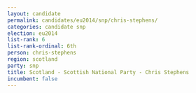 ```yaml
---
layout: candidate
permalink: candidates/eu2014/snp/chris-stephens/
categories: candidate snp
election: eu2014
list-rank: 6
list-rank-ordinal: 6th
person: chris-stephens
region: scotland
party: snp
title: Scotland - Scottish National Party - Chris Stephens
incumbent: false
---
```


